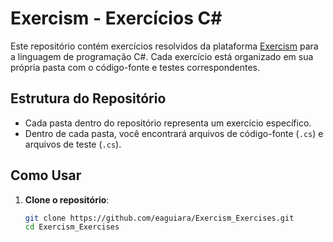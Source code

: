 # Exercism - Exercícios C#

Este repositório contém exercícios resolvidos da plataforma [Exercism](https://exercism.io/) para a linguagem de programação C#. Cada exercício está organizado em sua própria pasta com o código-fonte e testes correspondentes.

## Estrutura do Repositório

- Cada pasta dentro do repositório representa um exercício específico.
- Dentro de cada pasta, você encontrará arquivos de código-fonte (`.cs`) e arquivos de teste (`.cs`).

## Como Usar

1. **Clone o repositório**:
   ```sh
   git clone https://github.com/eaguiara/Exercism_Exercises.git
   cd Exercism_Exercises
